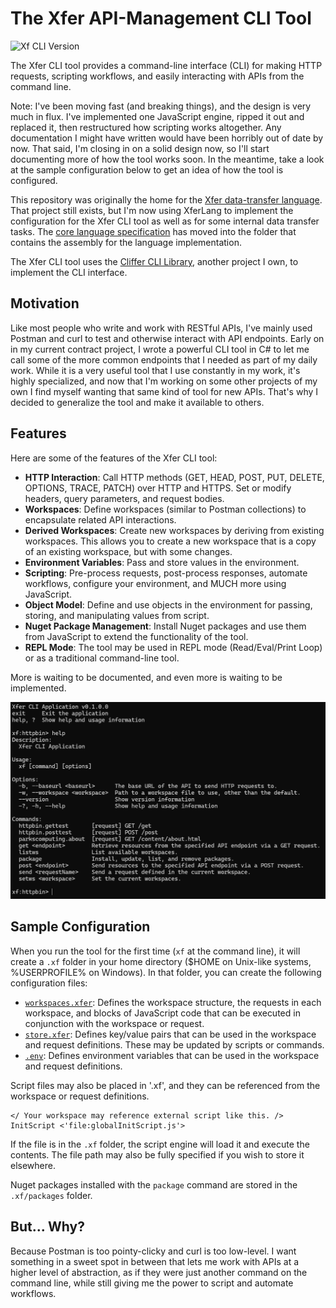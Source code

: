 ﻿# The Xfer API-Management CLI Tool

![Xf CLI Version](https://img.shields.io/badge/Xf_CLI-0.1.0-green)

The Xfer CLI tool provides a command-line interface (CLI) for making HTTP requests, scripting workflows, and easily interacting with APIs from the command line.

Note: I've been moving fast (and breaking things), and the design is very much in flux. I've implemented one JavaScript engine, ripped it out and replaced it, then restructured how scripting works altogether. Any documentation I might have written would have been horribly out of date by now. That said, I'm closing in on a solid design now, so I'll start documenting more of how the tool works soon. In the meantime, take a look at the sample configuration below to get an idea of how the tool is configured.

This repository was originally the home for the [Xfer data-transfer language](https://github.com/paulmooreparks/Xfer/blob/master/ParksComputing.Xfer.Lang). That project still exists, but I'm now using XferLang to implement the configuration for the Xfer CLI tool as well as for some internal data transfer tasks. The [core language specification](ParksComputing.Xfer.Lang/README.md) has moved into the folder that contains the assembly for the language implementation.

The Xfer CLI tool uses the [Cliffer CLI Library](https://github.com/paulmooreparks/Cliffer), another project I own, to implement the CLI interface.

## Motivation

Like most people who write and work with RESTful APIs, I've mainly used Postman and curl to test and otherwise interact with API endpoints. Early on in my current contract project, I wrote a powerful CLI tool in C# to let me call some of the more common endpoints that I needed as part of my daily work. While it is a very useful tool that I use constantly in my work, it's highly specialized, and now that I'm working on some other projects of my own I find myself wanting that same kind of tool for new APIs. That's why I decided to generalize the tool and make it available to others.

## Features

Here are some of the features of the Xfer CLI tool:

- **HTTP Interaction**: Call HTTP methods (GET, HEAD, POST, PUT, DELETE, OPTIONS, TRACE, PATCH) over HTTP and HTTPS. Set or modify headers, query parameters, and request bodies.
- **Workspaces**: Define workspaces (similar to Postman collections) to encapsulate related API interactions.
- **Derived Workspaces**: Create new workspaces by deriving from existing workspaces. This allows you to create a new workspace that is a copy of an existing workspace, but with some changes.
- **Environment Variables**: Pass and store values in the environment.
- **Scripting**: Pre-process requests, post-process responses, automate workflows, configure your environment, and MUCH more using JavaScript.
- **Object Model**: Define and use objects in the environment for passing, storing, and manipulating values from script.
- **Nuget Package Management**: Install Nuget packages and use them from JavaScript to extend the functionality of the tool.
- **REPL Mode**: The tool may be used in REPL mode (Read/Eval/Print Loop) or as a traditional command-line tool.

More is waiting to be documented, and even more is waiting to be implemented.

![Screen shot 01](XferScreen01.png)

## Sample Configuration

When you run the tool for the first time (`xf` at the command line), it will create a `.xf` folder in your home directory ($HOME on Unix-like systems, %USERPROFILE% on Windows). In that folder, you can create the following configuration files:

- [`workspaces.xfer`](.xf/workspaces.xfer): Defines the workspace structure, the requests in each workspace, and blocks of JavaScript code that can be executed in conjunction with the workspace or request.
- [`store.xfer`](.xf/store.xfer): Defines key/value pairs that can be used in the workspace and request definitions. These may be updated by scripts or commands.
- [`.env`](.xf/.env): Defines environment variables that can be used in the workspace and request definitions.

Script files may also be placed in '.xf', and they can be referenced from the workspace or request definitions.

```xfer
</ Your workspace may reference external script like this. />
InitScript <'file:globalInitScript.js'>
```

If the file is in the `.xf` folder, the script engine will load it and execute the contents. The file path may also be fully specified if you wish to store it elsewhere.

Nuget packages installed with the `package` command are stored in the `.xf/packages` folder.

## But... Why?

Because Postman is too pointy-clicky and curl is too low-level. I want something in a sweet spot in between that lets me work with APIs at a higher level of abstraction, as if they were just another command on the command line, while still giving me the power to script and automate workflows.

